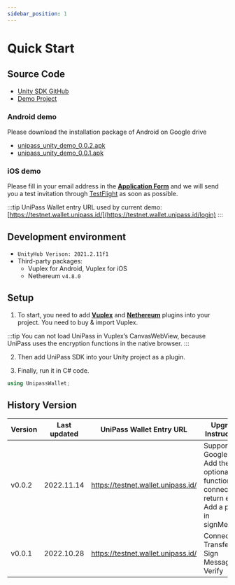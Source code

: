 ```yaml
---
sidebar_position: 1
---
```


# Quick Start

## Source Code

- [Unity SDK GitHub](https://github.com/UniPassID/unipass-unity-web-sdk)
- [Demo Project](https://github.com/UniPassID/unipass-unity-web-sdk/blob/master/Example/unipass_demo.cs)

### Android demo

Please download the installation package of Android on Google drive

- [unipass_unity_demo_0.0.2.apk](https://drive.google.com/file/d/1uU7Qek-bKV6CSsEI6Uhen6Nzj_AUAMI7/view?usp=sharing)
- [unipass_unity_demo_0.0.1.apk](https://drive.google.com/file/d/1nKyi6eJJ7N2OnrIpH7WpypDFluwtZ0z7/view?usp=sharing)

### iOS demo

Please fill in your email address in the [**Application Form**](https://mtf0xus26cg.typeform.com/to/TW0Eh9Yu) and we will send you a test invitation through [TestFlight](https://apps.apple.com/us/app/testflight/id899247664) as soon as possible.

:::tip
UniPass Wallet entry URL used by current demo: [https://testnet.wallet.unipass.id/](https://testnet.wallet.unipass.id/login)
:::

## Development environment

- `UnityHub Verison: 2021.2.11f1`
- Third-party packages:
  - Vuplex for Android, Vuplex for iOS
  - Nethereum `v4.8.0`

## Setup

1. To start, you need to add [**Vuplex**](https://store.vuplex.com/webview/overview) and [**Nethereum**](https://docs.nethereum.com/en/latest/nethereum-smartcontrats-gettingstarted/) plugins into your project. You need to buy & import Vuplex.

:::tip
You can not load UniPass in Vuplex’s CanvasWebView, because UniPass uses the encryption functions in the native browser.
:::

2. Then add UniPass SDK into your Unity project as a plugin.

3. Finally, run it in C# code.

```csharp
using UnipassWallet;
```

## History Version

| Version | Last updated | UniPass Wallet Entry URL           | Upgrade Instructions                                                                                    |
| ------- | ------------ | ---------------------------------- | ------------------------------------------------------------------------------------------------------- |
| v0.0.2  | 2022.11.14   | https://testnet.wallet.unipass.id/ | Support Google login. Add the optional function of connect to return email. Add a prefix in signMessage |
| v0.0.1  | 2022.10.28   | https://testnet.wallet.unipass.id/ | Connect / Transfer / Sign Message & Verify                                                              |